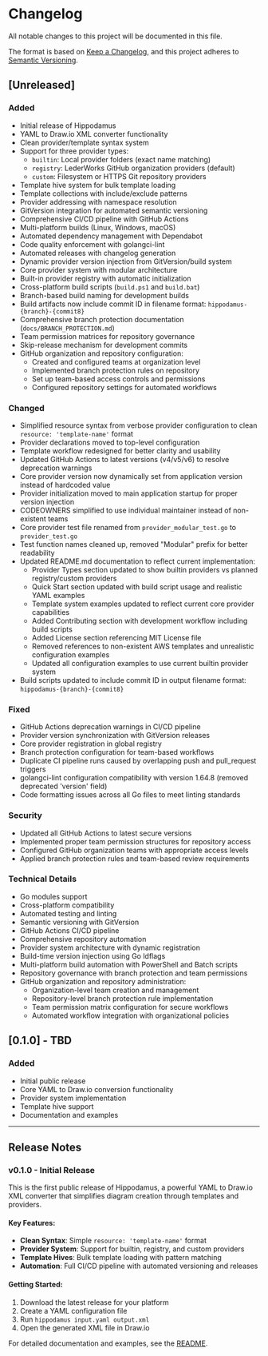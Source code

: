 # Changelog

All notable changes to this project will be documented in this file.

The format is based on [Keep a Changelog](https://keepachangelog.com/en/1.0.0/),
and this project adheres to [Semantic Versioning](https://semver.org/spec/v2.0.0.html).

## [Unreleased]

### Added
- Initial release of Hippodamus
- YAML to Draw.io XML converter functionality
- Clean provider/template syntax system
- Support for three provider types:
  - `builtin`: Local provider folders (exact name matching)
  - `registry`: LederWorks GitHub organization providers (default)
  - `custom`: Filesystem or HTTPS Git repository providers
- Template hive system for bulk template loading
- Template collections with include/exclude patterns
- Provider addressing with namespace resolution
- GitVersion integration for automated semantic versioning
- Comprehensive CI/CD pipeline with GitHub Actions
- Multi-platform builds (Linux, Windows, macOS)
- Automated dependency management with Dependabot
- Code quality enforcement with golangci-lint
- Automated releases with changelog generation
- Dynamic provider version injection from GitVersion/build system
- Core provider system with modular architecture
- Built-in provider registry with automatic initialization
- Cross-platform build scripts (`build.ps1` and `build.bat`)
- Branch-based build naming for development builds
- Build artifacts now include commit ID in filename format: `hippodamus-{branch}-{commit8}`
- Comprehensive branch protection documentation (`docs/BRANCH_PROTECTION.md`)
- Team permission matrices for repository governance
- Skip-release mechanism for development commits
- GitHub organization and repository configuration:
  - Created and configured teams at organization level
  - Implemented branch protection rules on repository
  - Set up team-based access controls and permissions
  - Configured repository settings for automated workflows

### Changed
- Simplified resource syntax from verbose provider configuration to clean `resource: 'template-name'` format
- Provider declarations moved to top-level configuration
- Template workflow redesigned for better clarity and usability
- Updated GitHub Actions to latest versions (v4/v5/v6) to resolve deprecation warnings
- Core provider version now dynamically set from application version instead of hardcoded value
- Provider initialization moved to main application startup for proper version injection
- CODEOWNERS simplified to use individual maintainer instead of non-existent teams
- Core provider test file renamed from `provider_modular_test.go` to `provider_test.go`
- Test function names cleaned up, removed "Modular" prefix for better readability
- Updated README.md documentation to reflect current implementation:
  - Provider Types section updated to show builtin providers vs planned registry/custom providers
  - Quick Start section updated with build script usage and realistic YAML examples
  - Template system examples updated to reflect current core provider capabilities
  - Added Contributing section with development workflow including build scripts
  - Added License section referencing MIT License file
  - Removed references to non-existent AWS templates and unrealistic configuration examples
  - Updated all configuration examples to use current builtin provider system
- Build scripts updated to include commit ID in output filename format: `hippodamus-{branch}-{commit8}`

### Fixed
- GitHub Actions deprecation warnings in CI/CD pipeline
- Provider version synchronization with GitVersion releases
- Core provider registration in global registry
- Branch protection configuration for team-based workflows
- Duplicate CI pipeline runs caused by overlapping push and pull_request triggers
- golangci-lint configuration compatibility with version 1.64.8 (removed deprecated 'version' field)
- Code formatting issues across all Go files to meet linting standards

### Security
- Updated all GitHub Actions to latest secure versions
- Implemented proper team permission structures for repository access
- Configured GitHub organization teams with appropriate access levels
- Applied branch protection rules and team-based review requirements

### Technical Details
- Go modules support
- Cross-platform compatibility
- Automated testing and linting
- Semantic versioning with GitVersion
- GitHub Actions CI/CD pipeline
- Comprehensive repository automation
- Provider system architecture with dynamic registration
- Build-time version injection using Go ldflags
- Multi-platform build automation with PowerShell and Batch scripts
- Repository governance with branch protection and team permissions
- GitHub organization and repository administration:
  - Organization-level team creation and management
  - Repository-level branch protection rule implementation
  - Team permission matrix configuration for secure workflows
  - Automated workflow integration with organizational policies

## [0.1.0] - TBD

### Added
- Initial public release
- Core YAML to Draw.io conversion functionality
- Provider system implementation
- Template hive support
- Documentation and examples

---

## Release Notes

### v0.1.0 - Initial Release

This is the first public release of Hippodamus, a powerful YAML to Draw.io XML converter that simplifies diagram creation through templates and providers.

#### Key Features:
- **Clean Syntax**: Simple `resource: 'template-name'` format
- **Provider System**: Support for builtin, registry, and custom providers
- **Template Hives**: Bulk template loading with pattern matching
- **Automation**: Full CI/CD pipeline with automated versioning and releases

#### Getting Started:
1. Download the latest release for your platform
2. Create a YAML configuration file
3. Run `hippodamus input.yaml output.xml`
4. Open the generated XML file in Draw.io

For detailed documentation and examples, see the [README](README.md).
